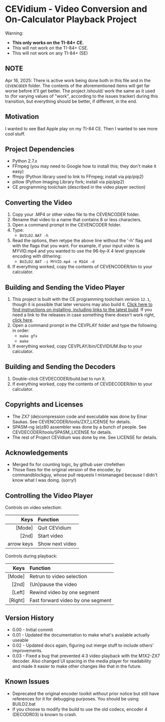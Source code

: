 CEVidium - Video Conversion and On-Calculator Playback Project
==============================================================
Warning:
* **This only works on the TI-84+ CE.**
* This will not work on the TI-84+ CSE.
* This will not work on any TI-84+ (SE)

NOTE
----
Apr 16, 2025: There is active work being done both in this file and in the `CEVENCODER` folder. The contents of the aforementioned items will get far worse before it'll get better. The project /should/ work the same as it used to (for varying values of "work", according to the issues tracker) during this transition, but everything should be better, if different, in the end.

Motivation
----------
I wanted to see Bad Apple play on my TI-84 CE.
Then I wanted to see more cool stuff.

Project Dependencies
--------------------
* Python 2.7.x
* FFmpeg (you may need to Google how to install this; they don't make it easy)
* ffmpy (Python library used to link to FFmpeg; install via pip/pip2)
* pillow (Python Imaging Library fork; install via pip/pip2)
* CE programming toolchain (described in the video player section)


Converting the Video
--------------------
1. Copy your .MP4 or other video file to the CEVENCODER folder.
2. Rename that video to a name that contains 8 or less characters.
3. Open a command prompt in the CEVENCODER folder.
4. Type: 
   * `BUILD2.BAT -h`
5. Read the options, then retype the above line without the '-h' flag and with
   the flags that you want. For example, if your input video is MYVID.mp4 and you
   wanted to use the 96-by-X 4 level grayscale encoding with dithering:
   * `BUILD2.BAT -i MYVID.mp4 -e M1G4 -d`
6. If everything worked, copy the contents of CEVENCODER/bin to your calculator.

Building and Sending the Video Player
-------------------------------------
1.  This project is built with the CE programming toolchain version `12.1`,
    though it is possible that later versions may also build it.
    [Click here to find instructions on installing, including links to the latest build](https://ce-programming.github.io/toolchain/static/getting-started.html#getting-started).
    If you need a link to the releases in case something there doesn't work
    right, [click here](https://github.com/CE-Programming/toolchain/releases).
2. Open a command prompt in the CEVPLAY folder and type the following in order:
   * `make gfx`
   * `make`
3. If everything worked, copy CEVPLAY/bin/CEVIDIUM.8xp to your calculator.

Building and Sending the Decoders
---------------------------------
1. Double-click CEVDECODER/build.bat to run it.
2. If everything worked, copy the contents of CEVDECODER/bin to your calculator.

Copyrights and Licenses
-----------------------
* The ZX7 (de)compression code and executable was done by Einar Saukas.
  See CEVENCODER/tools/ZX7_LICENSE for details.
* SPASM-ng (e)z80 assembler was done by a bunch of people.
  See CEVDECODER/tools/SPASM_LICENSE for details.
* The rest of Project CEVidium was done by me.
  See LICENSE for details.
  
Acknowledgements
----------------
* Merged fix for counting logic, by github user ctrefethen
* Those fixes for the original version of the encoder, by commandblockguy, whose
  pull requests I mismanaged because I didn't know what I was doing. (sorry!)
  
Controlling the Video Player
----------------------------

Controls on video selection:

| Keys     |  Function         |
|---------:|:------------------|
|[Mode]    | Quit CEVidium     |
|[2nd]     | Start video       |
|arrow keys| Show next video   |

Controls during playback:

| Keys     |  Function                         |
|---------:|:----------------------------------|
|[Mode]    | Retrun to video selection         |
|[2nd]     | (Un)pause the video               |
|[Left]    | Rewind video by one segment       |
|[Right]   | Fast forward video by one segment |


 
Version History
---------------
* 0.00 - Initial commit
* 0.01 - Updated the documentation to make what's available actually useable
* 0.02 - Updated docs again, figuring out merge stuff to include others' improvements.
* 0.03 - Fixed a bug that prevented 4:3 video playback with the M1X2-ZX7 decoder.
		 Also changed UI spacing in the media player for readability and made
		 it easier to make other changes like that in the future.

Known Issues
------------
* Deprecated the original encoder toolkit without prior notice but still have
  references for it for debugging purposes. You should be using BUILD2.bat
* If you choose to modify the build to use the old codecs, encoder 4 (DECODR03)
  is known to crash.







